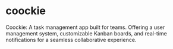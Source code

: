# coockie
Coockie: A task management app built for teams. Offering a user management system, customizable Kanban boards, and real-time notifications for a seamless collaborative experience.
